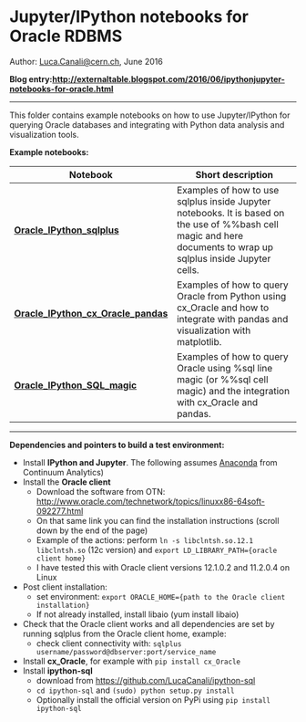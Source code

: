 # Jupyter/IPython notebooks for Oracle RDBMS

Author: Luca.Canali@cern.ch, June 2016

**Blog entry:http://externaltable.blogspot.com/2016/06/ipythonjupyter-notebooks-for-oracle.html**

---
This folder contains example notebooks on how to use Jupyter/IPython for querying Oracle databases and integrating with Python data analysis and visualization tools.

**Example notebooks:**

| Notebook                   | Short description
| -------------------------- | -------------------------------------------------------------------------------------
| [**Oracle_IPython_sqlplus**](Oracle_IPython_sqlplus.ipynb) | Examples of how to use sqlplus inside Jupyter notebooks. It is based on the use of %%bash cell magic and here documents to wrap up sqlplus inside Jupyter cells.
| [**Oracle_IPython_cx_Oracle_pandas**](Oracle_IPython_cx_Oracle_pandas.ipynb) | Examples of how to query Oracle from Python using cx_Oracle and how to integrate with pandas and visualization with matplotlib.
| [**Oracle_IPython_SQL_magic**](Oracle_IPython_SQL_magic.ipynb) | Examples of how to query Oracle using %sql line magic (or %%sql cell magic) and the integration with cx_Oracle and pandas.

---
**Dependencies and pointers to build a test environment:**
- Install **IPython and Jupyter**. The following assumes [Anaconda](https://www.continuum.io/downloads) from Continuum Analytics)
- Install the **Oracle client**
    - Download the software from OTN: <http://www.oracle.com/technetwork/topics/linuxx86-64soft-092277.html>
    - On that same link you can find the installation instructions (scroll down by the end of the page)
    - Example of the actions: perform `ln -s libclntsh.so.12.1 libclntsh.so` (12c version) and `export LD_LIBRARY_PATH={oracle client home}`
    - I have tested this with Oracle client versions 12.1.0.2 and 11.2.0.4 on Linux
- Post client installation:
    - set environment: `export ORACLE_HOME={path to the Oracle client installation}`
    - If not already installed, install libaio (yum install libaio)
- Check that the Oracle client works and all dependencies are set by running sqlplus from the Oracle client home, example:
    - check client connectivity with: `sqlplus username/password@dbserver:port/service_name`
- Install **cx_Oracle**, for example with `pip install cx_Oracle`
- Install **ipython-sql**
   - download from <https://github.com/LucaCanali/ipython-sql>
   - `cd ipython-sql` and `(sudo) python setup.py install`
   - Optionally install the official version on PyPi using `pip install ipython-sql`

